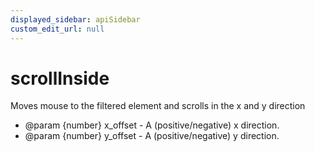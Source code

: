 ```yaml
---
displayed_sidebar: apiSidebar
custom_edit_url: null
---
```

# scrollInside

Moves mouse to the filtered element and scrolls in the x and y direction

   * @param {number} x_offset - A (positive/negative) x direction.
   * @param {number} y_offset - A (positive/negative) y direction.
